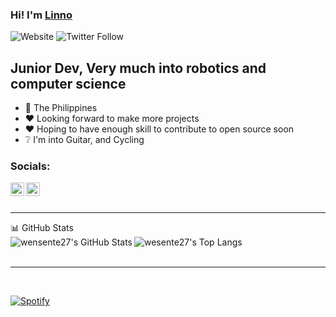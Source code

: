### Hi! I'm [Linno][website]

![Website](https://img.shields.io/website?down_color=lightgrey&down_message=offline&logo=Globe&style=for-the-badge&up_color=green&up_message=online&url=https%3A%2F%2Fwensente27.github.io)
![Twitter Follow](https://img.shields.io/twitter/follow/linnolmfao?color=%231da1f2&logo=Twitter&style=for-the-badge)

## Junior Dev, Very much into robotics and computer science
- 📍 The Philippines
- ❤ Looking forward to make more projects
- ❤ Hoping to have enough skill to contribute to open source soon
- ❔ I'm into Guitar, and Cycling

### Socials:


[<img align="left" alt="linno" width="22px" src="https://www.freeiconspng.com/thumbs/twitter-icon/twitter-icon-download-18.png" />][twitter]
[<img align="left" alt="linno" width="22px" src="https://www.iconpacks.net/icons/2/free-youtube-logo-icon-2431-thumb.png" />][youtube]
<br />
<br />

---

  <summary>📊 GitHub Stats</summary>

  <img align="left" alt="wensente27's GitHub Stats" src="https://github-readme-stats-self-rho.vercel.app/api?username=wensente27&show_icons=true&hide_border=true&theme=dark" />
  
  <img align="left" alt="wesente27's Top Langs" src="https://github-readme-stats-self-rho.vercel.app/api/top-langs/?username=wensente27&langs_count=9&theme=dark" />

<br />
<br />

---

<br />

[![Spotify](https://now-playing-ashy.vercel.app/api/spotify)](https://open.spotify.com/user/6s7egqw2p3cpjni6er2mocpsk)
<br />

[website]: https://wensente27.github.io
[twitter]: https://www.twitter.com/linnolmfao
[youtube]: https://www.youtube.com/channel/UC9siaJe1g0SS7AS4Rc-rOWg
